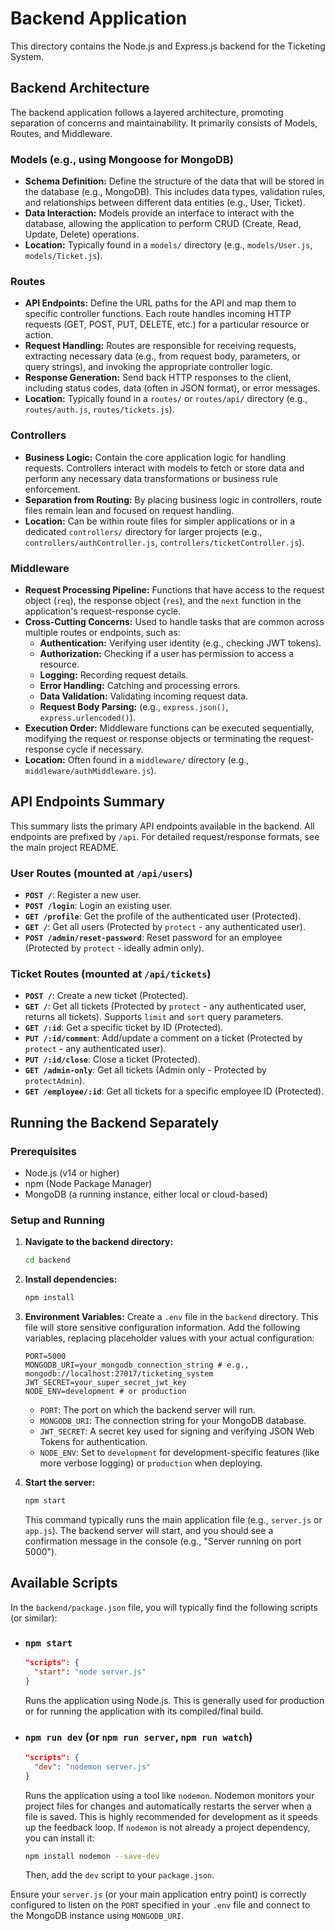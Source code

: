 # Backend Application

This directory contains the Node.js and Express.js backend for the Ticketing System.

## Backend Architecture

The backend application follows a layered architecture, promoting separation of concerns and maintainability. It primarily consists of Models, Routes, and Middleware.

### Models (e.g., using Mongoose for MongoDB)

-   **Schema Definition:** Define the structure of the data that will be stored in the database (e.g., MongoDB). This includes data types, validation rules, and relationships between different data entities (e.g., User, Ticket).
-   **Data Interaction:** Models provide an interface to interact with the database, allowing the application to perform CRUD (Create, Read, Update, Delete) operations.
-   **Location:** Typically found in a `models/` directory (e.g., `models/User.js`, `models/Ticket.js`).

### Routes

-   **API Endpoints:** Define the URL paths for the API and map them to specific controller functions. Each route handles incoming HTTP requests (GET, POST, PUT, DELETE, etc.) for a particular resource or action.
-   **Request Handling:** Routes are responsible for receiving requests, extracting necessary data (e.g., from request body, parameters, or query strings), and invoking the appropriate controller logic.
-   **Response Generation:** Send back HTTP responses to the client, including status codes, data (often in JSON format), or error messages.
-   **Location:** Typically found in a `routes/` or `routes/api/` directory (e.g., `routes/auth.js`, `routes/tickets.js`).

### Controllers 

-   **Business Logic:** Contain the core application logic for handling requests. Controllers interact with models to fetch or store data and perform any necessary data transformations or business rule enforcement.
-   **Separation from Routing:** By placing business logic in controllers, route files remain lean and focused on request handling.
-   **Location:** Can be within route files for simpler applications or in a dedicated `controllers/` directory for larger projects (e.g., `controllers/authController.js`, `controllers/ticketController.js`).

### Middleware

-   **Request Processing Pipeline:** Functions that have access to the request object (`req`), the response object (`res`), and the `next` function in the application's request-response cycle.
-   **Cross-Cutting Concerns:** Used to handle tasks that are common across multiple routes or endpoints, such as:
    -   **Authentication:** Verifying user identity (e.g., checking JWT tokens).
    -   **Authorization:** Checking if a user has permission to access a resource.
    -   **Logging:** Recording request details.
    -   **Error Handling:** Catching and processing errors.
    -   **Data Validation:** Validating incoming request data.
    -   **Request Body Parsing:** (e.g., `express.json()`, `express.urlencoded()`).
-   **Execution Order:** Middleware functions can be executed sequentially, modifying the request or response objects or terminating the request-response cycle if necessary.
-   **Location:** Often found in a `middleware/` directory (e.g., `middleware/authMiddleware.js`).

## API Endpoints Summary

This summary lists the primary API endpoints available in the backend. All endpoints are prefixed by `/api`. For detailed request/response formats, see the main project README.

### User Routes (mounted at `/api/users`)

-   **`POST /`**: Register a new user.
-   **`POST /login`**: Login an existing user.
-   **`GET /profile`**: Get the profile of the authenticated user (Protected).
-   **`GET /`**: Get all users (Protected by `protect` - any authenticated user).
-   **`POST /admin/reset-password`**: Reset password for an employee (Protected by `protect` - ideally admin only).

### Ticket Routes (mounted at `/api/tickets`)

-   **`POST /`**: Create a new ticket (Protected).
-   **`GET /`**: Get all tickets (Protected by `protect` - any authenticated user, returns all tickets). Supports `limit` and `sort` query parameters.
-   **`GET /:id`**: Get a specific ticket by ID (Protected).
-   **`PUT /:id/comment`**: Add/update a comment on a ticket (Protected by `protect` - any authenticated user).
-   **`PUT /:id/close`**: Close a ticket (Protected).
-   **`GET /admin-only`**: Get all tickets (Admin only - Protected by `protectAdmin`).
-   **`GET /employee/:id`**: Get all tickets for a specific employee ID (Protected).

## Running the Backend Separately

### Prerequisites

-   Node.js (v14 or higher)
-   npm (Node Package Manager)
-   MongoDB (a running instance, either local or cloud-based)

### Setup and Running

1.  **Navigate to the backend directory:**
    ```bash
    cd backend
    ```

2.  **Install dependencies:**
    ```bash
    npm install
    ```

3.  **Environment Variables:**
    Create a `.env` file in the `backend` directory. This file will store sensitive configuration information. Add the following variables, replacing placeholder values with your actual configuration:
    ```env
    PORT=5000
    MONGODB_URI=your_mongodb_connection_string # e.g., mongodb://localhost:27017/ticketing_system
    JWT_SECRET=your_super_secret_jwt_key
    NODE_ENV=development # or production
    ```
    -   `PORT`: The port on which the backend server will run.
    -   `MONGODB_URI`: The connection string for your MongoDB database.
    -   `JWT_SECRET`: A secret key used for signing and verifying JSON Web Tokens for authentication.
    -   `NODE_ENV`: Set to `development` for development-specific features (like more verbose logging) or `production` when deploying.

4.  **Start the server:**
    ```bash
    npm start
    ```
    This command typically runs the main application file (e.g., `server.js` or `app.js`). The backend server will start, and you should see a confirmation message in the console (e.g., "Server running on port 5000").

## Available Scripts

In the `backend/package.json` file, you will typically find the following scripts (or similar):

-   ### `npm start`
    ```json
    "scripts": {
      "start": "node server.js"
    }
    ```
    Runs the application using Node.js. This is generally used for production or for running the application with its compiled/final build.

-   ### `npm run dev` (or `npm run server`, `npm run watch`)
    ```json
    "scripts": {
      "dev": "nodemon server.js"
    }
    ```
    Runs the application using a tool like `nodemon`. Nodemon monitors your project files for changes and automatically restarts the server when a file is saved. This is highly recommended for development as it speeds up the feedback loop.
    If `nodemon` is not already a project dependency, you can install it:
    ```bash
    npm install nodemon --save-dev
    ```
    Then, add the `dev` script to your `package.json`.

Ensure your `server.js` (or your main application entry point) is correctly configured to listen on the `PORT` specified in your `.env` file and connect to the MongoDB instance using `MONGODB_URI`.
